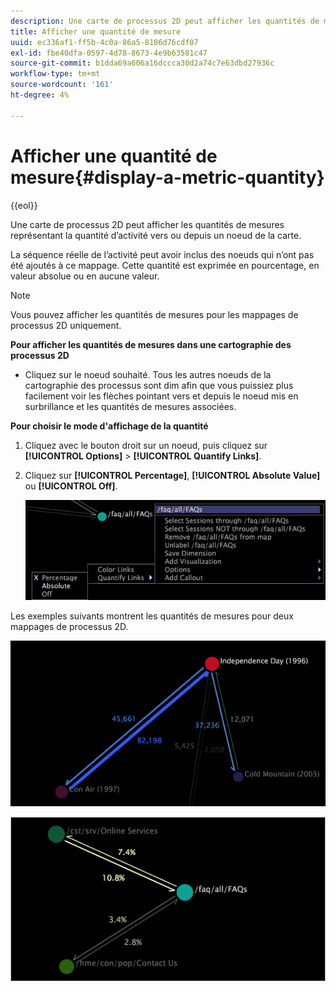 ```yaml
---
description: Une carte de processus 2D peut afficher les quantités de mesures représentant la quantité d’activité vers ou depuis un noeud de la carte.
title: Afficher une quantité de mesure
uuid: ec336af1-ff5b-4c0a-86a5-8186d76cdf07
exl-id: fbe40dfa-0597-4d78-8673-4e9b63581c47
source-git-commit: b1dda69a606a16dccca30d2a74c7e63dbd27936c
workflow-type: tm+mt
source-wordcount: '161'
ht-degree: 4%

---
```


# Afficher une quantité de mesure{#display-a-metric-quantity}

{{eol}}

Une carte de processus 2D peut afficher les quantités de mesures représentant la quantité d’activité vers ou depuis un noeud de la carte.

La séquence réelle de l’activité peut avoir inclus des noeuds qui n’ont pas été ajoutés à ce mappage. Cette quantité est exprimée en pourcentage, en valeur absolue ou en aucune valeur.

>[!NOTE]
>
>Vous pouvez afficher les quantités de mesures pour les mappages de processus 2D uniquement.

**Pour afficher les quantités de mesures dans une cartographie des processus 2D**

* Cliquez sur le noeud souhaité. Tous les autres noeuds de la cartographie des processus sont dim afin que vous puissiez plus facilement voir les flèches pointant vers et depuis le noeud mis en surbrillance et les quantités de mesures associées.

**Pour choisir le mode d&#39;affichage de la quantité**

1. Cliquez avec le bouton droit sur un noeud, puis cliquez sur **[!UICONTROL Options]** > **[!UICONTROL Quantify Links]**.
1. Cliquez sur **[!UICONTROL Percentage]**, **[!UICONTROL Absolute Value]** ou **[!UICONTROL Off]**.

   ![](assets/mnu_2DProcessMap_quantifyLinks.png)

Les exemples suivants montrent les quantités de mesures pour deux mappages de processus 2D.

![](assets/vis_2DProcessMap_DisplayMetricQuantities_Movies.png)

![](assets/client-met.png)
